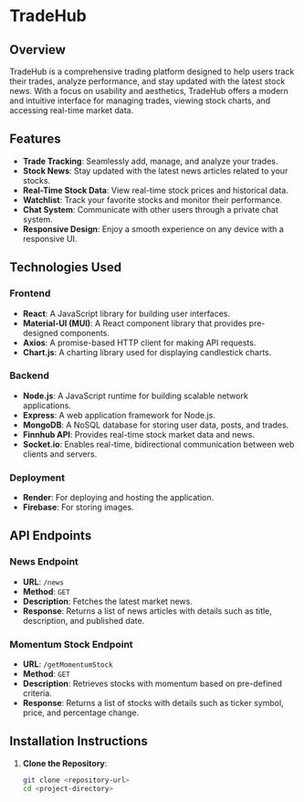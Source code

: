 # TradeHub

## Overview

TradeHub is a comprehensive trading platform designed to help users track their trades, analyze performance, and stay updated with the latest stock news. With a focus on usability and aesthetics, TradeHub offers a modern and intuitive interface for managing trades, viewing stock charts, and accessing real-time market data.

## Features

- **Trade Tracking**: Seamlessly add, manage, and analyze your trades.
- **Stock News**: Stay updated with the latest news articles related to your stocks.
- **Real-Time Stock Data**: View real-time stock prices and historical data.
- **Watchlist**: Track your favorite stocks and monitor their performance.
- **Chat System**: Communicate with other users through a private chat system.
- **Responsive Design**: Enjoy a smooth experience on any device with a responsive UI.

## Technologies Used

### Frontend

- **React**: A JavaScript library for building user interfaces.
- **Material-UI (MUI)**: A React component library that provides pre-designed components.
- **Axios**: A promise-based HTTP client for making API requests.
- **Chart.js**: A charting library used for displaying candlestick charts.

### Backend

- **Node.js**: A JavaScript runtime for building scalable network applications.
- **Express**: A web application framework for Node.js.
- **MongoDB**: A NoSQL database for storing user data, posts, and trades.
- **Finnhub API**: Provides real-time stock market data and news.
- **Socket.io**: Enables real-time, bidirectional communication between web clients and servers.

### Deployment

- **Render**: For deploying and hosting the application.
- **Firebase**: For storing images.

## API Endpoints

### News Endpoint

- **URL**: `/news`
- **Method**: `GET`
- **Description**: Fetches the latest market news.
- **Response**: Returns a list of news articles with details such as title, description, and published date.

### Momentum Stock Endpoint

- **URL**: `/getMomentumStock`
- **Method**: `GET`
- **Description**: Retrieves stocks with momentum based on pre-defined criteria.
- **Response**: Returns a list of stocks with details such as ticker symbol, price, and percentage change.

## Installation Instructions

1. **Clone the Repository**:
   ```bash
   git clone <repository-url>
   cd <project-directory>

